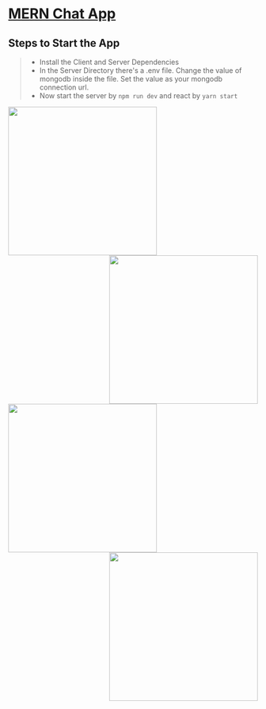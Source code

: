 # [MERN Chat App](https://mern-chat-web-app.netlify.app/ "Full-stack MERN Chat App")

<!-- ![MERNChatDemo2](https://user-images.githubusercontent.com/72202929/206854586-db3048d3-b07d-4453-9f86-882dbc9c1854.png) -->
<!-- ![MERNChatDemo1](https://user-images.githubusercontent.com/72202929/206854565-933d7407-0905-4fef-b23f-2862b171e94e.png) -->
<!-- ![MERNChatDemo4](https://user-images.githubusercontent.com/72202929/206854606-5925d006-a7cf-4344-9372-07d5fbf3d1e9.png) -->
<!-- ![MERNChatDemo3](https://user-images.githubusercontent.com/72202929/206854594-26d0fe49-814f-445b-8c9d-f31bbb3f07d3.png) -->

## Steps to Start the App
> - Install the Client and Server Dependencies
> - In the Server Directory there's a .env file. Change the value of mongodb inside the file. Set the value as your mongodb connection url.
> - Now start the server by `npm run dev` and react by `yarn start`


<div>
  <img src="https://user-images.githubusercontent.com/72202929/206854586-db3048d3-b07d-4453-9f86-882dbc9c1854.png" height="300" align="left" />
  <img src="https://user-images.githubusercontent.com/72202929/206854606-5925d006-a7cf-4344-9372-07d5fbf3d1e9.png" height="300" align="right" />
  <img src="https://user-images.githubusercontent.com/72202929/206854594-26d0fe49-814f-445b-8c9d-f31bbb3f07d3.png" height="300" align="left" />
  <img src="https://user-images.githubusercontent.com/72202929/206854565-933d7407-0905-4fef-b23f-2862b171e94e.png" height="300" align="right" />
</div>
